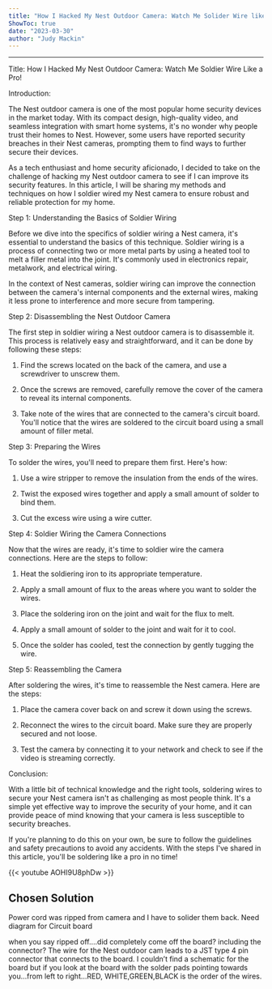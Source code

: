 ```yaml
---
title: "How I Hacked My Nest Outdoor Camera: Watch Me Solider Wire like a Pro!"
ShowToc: true 
date: "2023-03-30"
author: "Judy Mackin"
---
```

*****
Title: How I Hacked My Nest Outdoor Camera: Watch Me Soldier Wire Like a Pro!

Introduction:

The Nest outdoor camera is one of the most popular home security devices in the market today. With its compact design, high-quality video, and seamless integration with smart home systems, it's no wonder why people trust their homes to Nest. However, some users have reported security breaches in their Nest cameras, prompting them to find ways to further secure their devices.

As a tech enthusiast and home security aficionado, I decided to take on the challenge of hacking my Nest outdoor camera to see if I can improve its security features. In this article, I will be sharing my methods and techniques on how I soldier wired my Nest camera to ensure robust and reliable protection for my home.

Step 1: Understanding the Basics of Soldier Wiring

Before we dive into the specifics of soldier wiring a Nest camera, it's essential to understand the basics of this technique. Soldier wiring is a process of connecting two or more metal parts by using a heated tool to melt a filler metal into the joint. It's commonly used in electronics repair, metalwork, and electrical wiring.

In the context of Nest cameras, soldier wiring can improve the connection between the camera's internal components and the external wires, making it less prone to interference and more secure from tampering.

Step 2: Disassembling the Nest Outdoor Camera

The first step in soldier wiring a Nest outdoor camera is to disassemble it. This process is relatively easy and straightforward, and it can be done by following these steps:

1. Find the screws located on the back of the camera, and use a screwdriver to unscrew them.

2. Once the screws are removed, carefully remove the cover of the camera to reveal its internal components.

3. Take note of the wires that are connected to the camera's circuit board. You'll notice that the wires are soldered to the circuit board using a small amount of filler metal.

Step 3: Preparing the Wires

To solder the wires, you'll need to prepare them first. Here's how:

1. Use a wire stripper to remove the insulation from the ends of the wires.

2. Twist the exposed wires together and apply a small amount of solder to bind them.

3. Cut the excess wire using a wire cutter.

Step 4: Soldier Wiring the Camera Connections

Now that the wires are ready, it's time to soldier wire the camera connections. Here are the steps to follow:

1. Heat the soldiering iron to its appropriate temperature.

2. Apply a small amount of flux to the areas where you want to solder the wires.

3. Place the soldering iron on the joint and wait for the flux to melt.

4. Apply a small amount of solder to the joint and wait for it to cool.

5. Once the solder has cooled, test the connection by gently tugging the wire.

Step 5: Reassembling the Camera

After soldering the wires, it's time to reassemble the Nest camera. Here are the steps:

1. Place the camera cover back on and screw it down using the screws.

2. Reconnect the wires to the circuit board. Make sure they are properly secured and not loose.

3. Test the camera by connecting it to your network and check to see if the video is streaming correctly.

Conclusion:

With a little bit of technical knowledge and the right tools, soldering wires to secure your Nest camera isn't as challenging as most people think. It's a simple yet effective way to improve the security of your home, and it can provide peace of mind knowing that your camera is less susceptible to security breaches.

If you're planning to do this on your own, be sure to follow the guidelines and safety precautions to avoid any accidents. With the steps I've shared in this article, you'll be soldering like a pro in no time!

{{< youtube AOHI9U8phDw >}} 



## Chosen Solution
 Power cord was ripped from camera and I have to solider them back. Need diagram for Circuit board

 when you say ripped off….did completely come off the board? including the connector? The wire for the Nest outdoor cam leads to a JST type 4 pin connector that connects to the board.  I couldn’t find a schematic for the board but if you look at the board with the solder pads pointing towards you…from left to right…RED, WHITE,GREEN,BLACK is the order of the wires.




